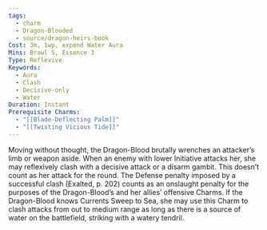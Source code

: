 ```yaml
---
tags:
  - charm
  - Dragon-Blooded
  - source/dragon-heirs-book
Cost: 3m, 1wp, expend Water Aura
Mins: Brawl 5, Essence 3
Type: Reflexive
Keywords:
  - Aura
  - Clash
  - Decisive-only
  - Water
Duration: Instant
Prerequisite Charms:
  - "[[Blade-Deflecting Palm]]"
  - "[[Twisting Vicious Tide]]"
---
```

Moving without thought, the Dragon-Blood brutally wrenches an attacker’s limb or weapon aside. When an enemy with lower Initiative attacks her, she may reflexively clash with a decisive attack or a disarm gambit.
This doesn’t count as her attack for the round. The Defense penalty imposed by a successful clash (Exalted, p. 202) counts as an onslaught penalty for the purposes of the Dragon-Blood’s and her allies’ offensive Charms.
If the Dragon-Blood knows Currents Sweep to Sea, she may use this Charm to clash attacks from out to medium range as long as there is a source of water on the battlefield, striking with a watery tendril.